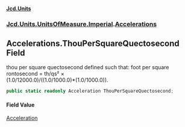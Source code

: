 #### [Jcd.Units](index.md 'index')
### [Jcd.Units.UnitsOfMeasure.Imperial](Jcd.Units.UnitsOfMeasure.Imperial.md 'Jcd.Units.UnitsOfMeasure.Imperial').[Accelerations](Accelerations.md 'Jcd.Units.UnitsOfMeasure.Imperial.Accelerations')

## Accelerations.ThouPerSquareQuectosecond Field

thou per square quectosecond defined such that: foot per square rontosecond = th/qs² ×  
(1.0/12000.0)/((1.0/1000.0)*(1.0/1000.0)).

```csharp
public static readonly Acceleration ThouPerSquareQuectosecond;
```

#### Field Value
[Acceleration](Acceleration.md 'Jcd.Units.UnitTypes.Acceleration')